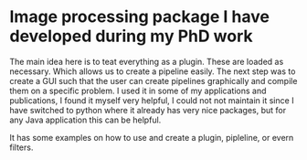 # Image processing package I have developed during my PhD work


The main idea here is to teat everything as a plugin. These are loaded as necessary. Which allows us to create a pipeline easily.
The next step was to create a GUI such that the user can create pipelines graphically and compile them on a specific problem. I used it in some of my applications and publications, I found it myself very helpful, I could not not maintain it since I have switched to python where it already has very nice packages, but for any Java application this can be helpful.

It has some examples on how to use and create a plugin, pipleline, or evern filters. 
